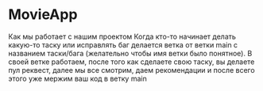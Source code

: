 # MovieApp
Как мы работает с нашим проектом
Когда кто-то начинает делать какую-то таску или исправлять баг делается ветка от ветки main с названием таски/бага (желательно чтобы имя ветки было понятное).
В своей ветке работаем, после того как сделаете свою таску, вы делаете пул реквест, далее мы все смотрим, даем рекомендации и после всего этого уже мержим ваш 
код в ветку main
